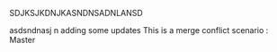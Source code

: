 SDJKSJKDNJKASNDNSADNLANSD






asdsndnasj n adding some updates
This is a merge conflict scenario : Master
